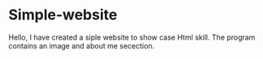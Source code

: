 # Simple-website

Hello, I have created a siple website to show case  Html skill. The program contains an image and about me secection.
